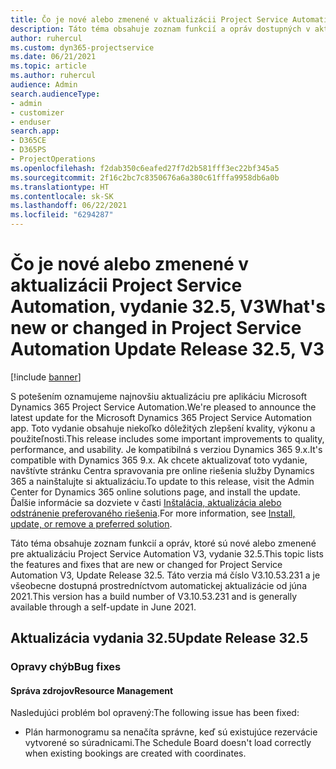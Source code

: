 ```yaml
---
title: Čo je nové alebo zmenené v aktualizácii Project Service Automation, vydanie 32.5, V3
description: Táto téma obsahuje zoznam funkcií a opráv dostupných v aktualizácii Project Service Automation, vydanie 32.5, V3
author: ruhercul
ms.custom: dyn365-projectservice
ms.date: 06/21/2021
ms.topic: article
ms.author: ruhercul
audience: Admin
search.audienceType:
- admin
- customizer
- enduser
search.app:
- D365CE
- D365PS
- ProjectOperations
ms.openlocfilehash: f2dab350c6eafed27f7d2b581fff3ec22bf345a5
ms.sourcegitcommit: 2f16c2bc7c8350676a6a380c61fffa9958db6a0b
ms.translationtype: HT
ms.contentlocale: sk-SK
ms.lasthandoff: 06/22/2021
ms.locfileid: "6294287"
---
```

# <a name="whats-new-or-changed-in-project-service-automation-update-release-325-v3"></a><span data-ttu-id="c18c4-103">Čo je nové alebo zmenené v aktualizácii Project Service Automation, vydanie 32.5, V3</span><span class="sxs-lookup"><span data-stu-id="c18c4-103">What's new or changed in Project Service Automation Update Release 32.5, V3</span></span>

[!include [banner](../includes/psa-now-project-operations.md)]

<span data-ttu-id="c18c4-104">S potešením oznamujeme najnovšiu aktualizáciu pre aplikáciu Microsoft Dynamics 365 Project Service Automation.</span><span class="sxs-lookup"><span data-stu-id="c18c4-104">We're pleased to announce the latest update for the Microsoft Dynamics 365 Project Service Automation app.</span></span> <span data-ttu-id="c18c4-105">Toto vydanie obsahuje niekoľko dôležitých zlepšení kvality, výkonu a použiteľnosti.</span><span class="sxs-lookup"><span data-stu-id="c18c4-105">This release includes some important improvements to quality, performance, and usability.</span></span> <span data-ttu-id="c18c4-106">Je kompatibilná s verziou Dynamics 365 9.x.</span><span class="sxs-lookup"><span data-stu-id="c18c4-106">It's compatible with Dynamics 365 9.x.</span></span> <span data-ttu-id="c18c4-107">Ak chcete aktualizovať toto vydanie, navštívte stránku Centra spravovania pre online riešenia služby Dynamics 365 a nainštalujte si aktualizáciu.</span><span class="sxs-lookup"><span data-stu-id="c18c4-107">To update to this release, visit the Admin Center for Dynamics 365 online solutions page, and install the update.</span></span> <span data-ttu-id="c18c4-108">Ďalšie informácie sa dozviete v časti [Inštalácia, aktualizácia alebo odstránenie preferovaného riešenia](/power-platform/admin/install-remove-preferred-solution).</span><span class="sxs-lookup"><span data-stu-id="c18c4-108">For more information, see [Install, update, or remove a preferred solution](/power-platform/admin/install-remove-preferred-solution).</span></span>

<span data-ttu-id="c18c4-109">Táto téma obsahuje zoznam funkcií a opráv, ktoré sú nové alebo zmenené pre aktualizáciu Project Service Automation V3, vydanie 32.5.</span><span class="sxs-lookup"><span data-stu-id="c18c4-109">This topic lists the features and fixes that are new or changed for Project Service Automation V3, Update Release 32.5.</span></span> <span data-ttu-id="c18c4-110">Táto verzia má číslo V3.10.53.231 a je všeobecne dostupná prostredníctvom automatickej aktualizácie od júna 2021.</span><span class="sxs-lookup"><span data-stu-id="c18c4-110">This version has a build number of V3.10.53.231 and is generally available through a self-update in June 2021.</span></span>

## <a name="update-release-325"></a><span data-ttu-id="c18c4-111">Aktualizácia vydania 32.5</span><span class="sxs-lookup"><span data-stu-id="c18c4-111">Update Release 32.5</span></span>

### <a name="bug-fixes"></a><span data-ttu-id="c18c4-112">Opravy chýb</span><span class="sxs-lookup"><span data-stu-id="c18c4-112">Bug fixes</span></span>

#### <a name="resource-management"></a><span data-ttu-id="c18c4-113">Správa zdrojov</span><span class="sxs-lookup"><span data-stu-id="c18c4-113">Resource Management</span></span>

<span data-ttu-id="c18c4-114">Nasledujúci problém bol opravený:</span><span class="sxs-lookup"><span data-stu-id="c18c4-114">The following issue has been fixed:</span></span>

- <span data-ttu-id="c18c4-115">Plán harmonogramu sa nenačíta správne, keď sú existujúce rezervácie vytvorené so súradnicami.</span><span class="sxs-lookup"><span data-stu-id="c18c4-115">The Schedule Board doesn't load correctly when existing bookings are created with coordinates.</span></span>


